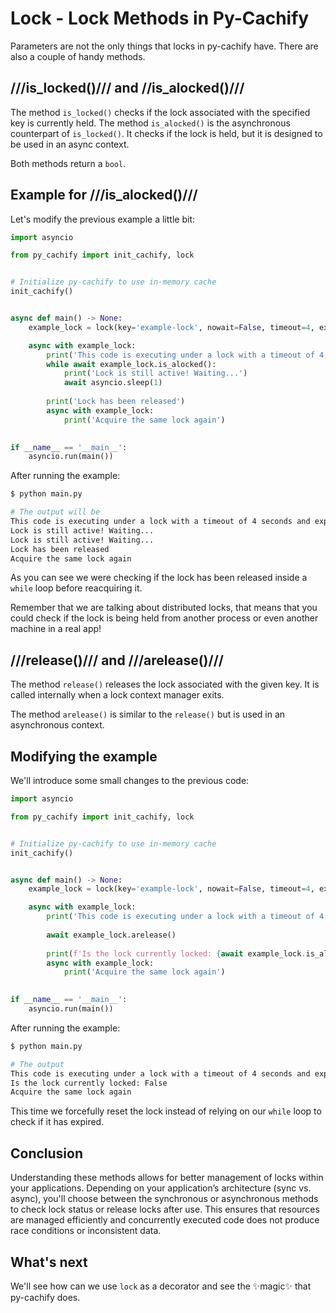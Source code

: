 # Lock - Lock Methods in Py-Cachify

Parameters are not the only things that locks in py-cachify have.
There are also a couple of handy methods.

## ///is_locked()/// and //is_alocked()///

The method `is_locked()` checks if the lock associated with the specified key is currently held.
The method `is_alocked()` is the asynchronous counterpart of `is_locked()`. It checks if the lock is held, but it is designed to be used in an async context.

Both methods return a `bool`.

## Example for ///is_alocked()///

Let's modify the previous example a little bit:

```python
import asyncio

from py_cachify import init_cachify, lock


# Initialize py-cachify to use in-memory cache
init_cachify()


async def main() -> None:
    example_lock = lock(key='example-lock', nowait=False, timeout=4, exp=2)

    async with example_lock:
        print('This code is executing under a lock with a timeout of 4 seconds and expiration set to 2 seconds')
        while await example_lock.is_alocked():
            print('Lock is still active! Waiting...')
            await asyncio.sleep(1)
        
        print('Lock has been released')
        async with example_lock:
            print('Acquire the same lock again')

            
if __name__ == '__main__':
    asyncio.run(main())
```

After running the example:

<!-- termynal -->
```bash
$ python main.py

# The output will be
This code is executing under a lock with a timeout of 4 seconds and expiration set to 2 seconds
Lock is still active! Waiting...
Lock is still active! Waiting...
Lock has been released
Acquire the same lock again
```

As you can see we were checking if the lock has been released inside a `while` loop before reacquiring it.

Remember that we are talking about distributed locks, that means that you could check if the lock is being held from another process or even another machine in a real app!


## ///release()/// and ///arelease()///

The method `release()` releases the lock associated with the given key. 
It is called internally when a lock context manager exits.

The method `arelease()` is similar to the `release()` but is used in an asynchronous context.

## Modifying the example

We'll introduce some small changes to the previous code:

```python
import asyncio

from py_cachify import init_cachify, lock


# Initialize py-cachify to use in-memory cache
init_cachify()


async def main() -> None:
    example_lock = lock(key='example-lock', nowait=False, timeout=4, exp=2)

    async with example_lock:
        print('This code is executing under a lock with a timeout of 4 seconds and expiration set to 2 seconds')
        
        await example_lock.arelease()
        
        print(f'Is the lock currently locked: {await example_lock.is_alocked()}')
        async with example_lock:
            print('Acquire the same lock again')

            
if __name__ == '__main__':
    asyncio.run(main())
```

After running the example:

<!-- termynal -->
```bash
$ python main.py

# The output
This code is executing under a lock with a timeout of 4 seconds and expiration set to 2 seconds
Is the lock currently locked: False
Acquire the same lock again
```

This time we forcefully reset the lock instead of relying on our `while` loop to check if it has expired.

## Conclusion

Understanding these methods allows for better management of locks within your applications. 
Depending on your application’s architecture (sync vs. async), you'll choose between the synchronous or asynchronous methods to check lock status or release locks after use. 
This ensures that resources are managed efficiently and concurrently executed code does not produce race conditions or inconsistent data.

## What's next

We'll see how can we use `lock` as a decorator and see the ✨magic✨ that py-cachify does.